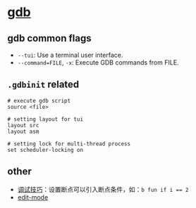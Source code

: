 # [gdb](https://www.sourceware.org/gdb)

## gdb common flags

- `--tui`: Use a terminal user interface.
- `--command=FILE`, `-x`: Execute GDB commands from FILE.

## `.gdbinit` related

```.gdbinit
# execute gdb script
source <file>

# setting layout for tui
layout src
layout asm

# setting lock for multi-thread process
set scheduler-locking on
```

## other

- [调试技巧](https://blog.csdn.net/robinblog/article/details/17652541)：设置断点可以引入断点条件，如：`b fun if i == 2`
- [edit-mode](https://unix.stackexchange.com/questions/748258/quick-swap-tui-mode-while-using-vi-keybindings-in-gdb)
